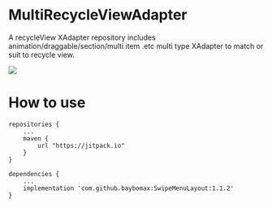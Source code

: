# MultiRecycleViewAdapter
A recycleView XAdapter repository includes animation/draggable/section/multi item .etc multi type XAdapter to match or suit to recycle view.

[![](https://www.jitpack.io/v/baybomax/MultiRecycleViewAdapter.svg)](https://www.jitpack.io/#baybomax/MultiRecycleViewAdapter)

# How to use
	repositories {
    	...
    	maven {
        	url "https://jitpack.io"
    	}
	}

	dependencies {
    	...
    	implementation 'com.github.baybomax:SwipeMenuLayout:1.1.2'
	}
